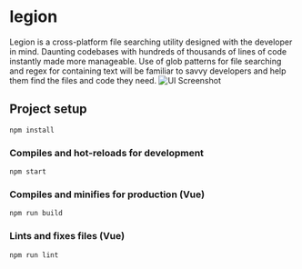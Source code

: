 # legion
Legion is a cross-platform file searching utility designed with the developer in mind. Daunting codebases with hundreds of thousands of lines of code instantly made more manageable. Use of glob patterns for file searching and regex for containing text will be familiar to savvy developers and help them find the files and code they need.
![UI Screenshot](https://i.imgur.com/d4yg5iQ.png)
## Project setup
```
npm install
```

### Compiles and hot-reloads for development
```
npm start
```

### Compiles and minifies for production (Vue)
```
npm run build
```

### Lints and fixes files (Vue)
```
npm run lint
```
